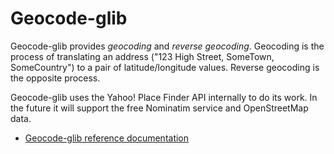 # Geocode-glib

Geocode-glib provides *geocoding* and *reverse geocoding*. Geocoding is
the process of translating an address ("123 High Street, SomeTown,
SomeCountry") to a pair of latitude/longitude values. Reverse geocoding
is the opposite process.

Geocode-glib uses the Yahoo\! Place Finder API internally to do its
work. In the future it will support the free Nominatim service and
OpenStreetMap data.

  - [Geocode-glib reference
    documentation](https://developer.gnome.org/geocode-glib/unstable/index.html)
